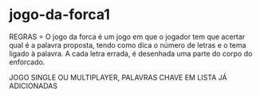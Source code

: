 # jogo-da-forca1

REGRAS = 
O jogo da forca é um jogo em que o jogador tem que acertar qual é a palavra proposta, tendo como dica o número de letras e o tema ligado à palavra. A cada letra errada, é desenhada uma parte do corpo do enforcado.

JOGO SINGLE OU MULTIPLAYER, PALAVRAS CHAVE EM LISTA JÁ ADICIONADAS
